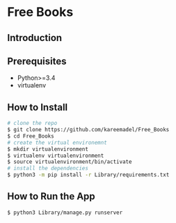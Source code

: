 # Free Books

Introduction
------------

Prerequisites
-------------
* Python>=3.4
* virtualenv

How to Install
----------
```bash
# clone the repo
$ git clone https://github.com/kareemadel/Free_Books
$ cd Free_Books
# create the virtual environemnt
$ mkdir virtualenvironment
$ virtualenv virtualenvironment
$ source virtualenvironment/bin/activate
# install the dependencies
$ python3 -m pip install -r Library/requirements.txt
```

How to Run the App
-----------------------
```bash
$ python3 Library/manage.py runserver
```
